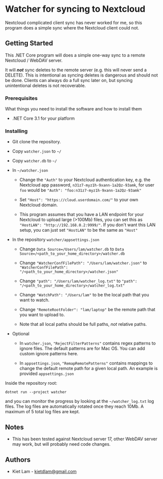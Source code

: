 # Watcher for syncing to Nextcloud

Nextcloud complicated client sync has never worked for me, so this program does a simple sync where the Nextcloud client could not.

## Getting Started

This .NET Core program will does a simple one-way sync to a remote Nextcloud / WebDAV server.

It will ***not*** sync deletes to the remote server (e.g. this will never send a DELETE). This is intentional as syncing deletes is dangerous and should not be done. Clients can always do a full sync later on, but syncing unintentional deletes is not recoverable. 

### Prerequisites

What things you need to install the software and how to install them

* .NET Core 3.1 for your platform


### Installing

* Git clone the repository.

* Copy `watcher.json` to `~/`

* Copy `watcher.db` to `~/`

* In `~/watcher.json` 

  * Change the `"Auth"` to your Nextcloud authentication key, e.g. the Nextcloud app password, `n31z7-myz1h-9xann-1a2Qz-93amk`, for user `foo` would be `"Auth": "foo:n31z7-myz1h-9xann-1a2Qz-93amk"`

  * Set `"Host": "https://cloud.userdomain.com/"` to your own Nextcloud domain.

  * This program assumes that you have a LAN endpoint for your Nextcloud to upload large (>100Mb) files, you can set this as `"HostLAN": "http://192.168.0.2:9999/"`. If you don't want this LAN setup, you can just set `"HostLAN"` to be the same as `"Host"`

* In the repository `watcher/appsettings.json`

  * Change `Data Source=/Users/lam/watcher.db` to `Data Source=/<path_to_your_home_directory>/watcher.db`
 
  * Change `"WatcherConfFilePath": "/Users/lam/watcher.json"` to `"WatcherConfFilePath": "/<path_to_your_home_directory>/watcher.json"`

  * Change `"path": "/Users/lam/watcher_log.txt"` to `"path": "/<path_to_your_home_directory>/watcher_log.txt"`

  * Change `"WatchPath": "/Users/lam"` to be the local path that you want to watch.

  * Change  `"RemoteRootFolder": "lam/laptop"` be the remote path that you want to upload to.

  * Note that all local paths should be full paths, *not* relative paths.

* Optional

  * In `watcher.json`, `"RejectFilterPatterns"` contains regex patterns to ignore files. The default patterns are for Mac OS. You can add custom ignore patterns here.
  
  * In `appsettings.json`, `"RemapRemotePatterns"` contains mappings to change the default remote path for a given local path. An example is provided `appsettings.json`

Inside the repository root:

```
dotnet run --project watcher
```

and you can monitor the progress by looking at the `~/watcher_log.txt` log files. The log files are automatically rotated once they reach 10Mb. A maximum of 5 total log files are kept.

## Notes

* This has been tested against Nextcloud server 17, other WebDAV server may work, but will probably need code changes.

## Authors

* Kiet Lam - kietdlam@gmail.com


